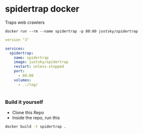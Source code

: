 # spidertrap docker
Traps web crawlers

`docker run --rm --name spidertrap -p 80:80 justsky/spidertrap`

```yml
version "3"

services:
  spidertrap:
    name: spidertrap
    image: justsky/spidertrap
    restart: unless-stopped
    port:
      - 80:80
    volumes:
      - .:/log/
```
#
### Build it yourself
- Clone this Repo
- Inside the repo, run this
 ```sh
 docker build -t spidertrap .
 ```
